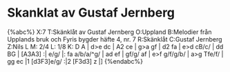 # Skanklat av Gustaf Jernberg

{%abc%}
X:7
T:Skänklåt av Gustaf Jernberg
O:Uppland
B:Melodier från Upplands bruk och Fyris bygder häfte 4, nr. 7
R:Skänklåt
C:Gustaf Jernberg
Z:Nils L
M: 2/4
L: 1/8
K: D
A | d>e dc | A2 ce | g>a gf | d2 fa | e>d cB/c/ | dd BG | [A3A3] :|
e/g/ |: fa a/b/a/^g/ | ad ef | gf/g/ af | e>f g/f/g/b/ | a>g Tfe/f/ | gg ec |1 [d3F3]e/g/ :|2 [F3d3] z |]
{%endabc%}
